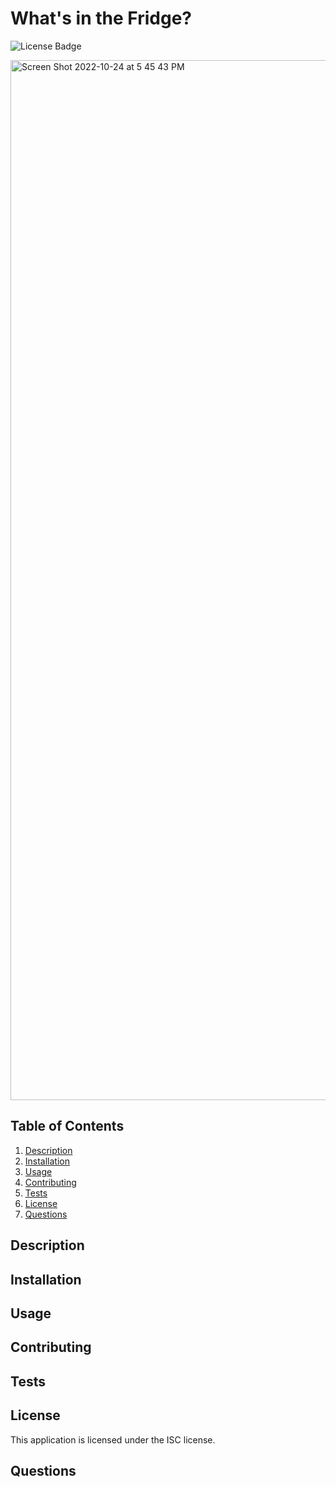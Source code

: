 # What's in the Fridge?
![License Badge](https://shields.io/badge/license-ISC-green)

<img width="1664" alt="Screen Shot 2022-10-24 at 5 45 43 PM" src="https://user-images.githubusercontent.com/107421370/197635956-d5c38d3a-3524-442f-8b19-7b69ad41a74f.png">




## Table of Contents
1. [Description](#description)
2. [Installation](#installation)
3. [Usage](#usage)
4. [Contributing](#contributing)
5. [Tests](#tests)
6. [License](#license)
7. [Questions](#questions)

## Description



## Installation



## Usage




## Contributing

## Tests



## License
This application is licensed under the ISC license.

## Questions

